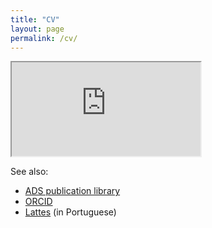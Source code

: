 ```yaml
---
title: "CV"
layout: page
permalink: /cv/
---
```

<iframe src="https://docs.google.com/file/d/189rz6r4C7gRKUvagPIC17vQpXfSUgU8s/preview" width="60%"></iframe>


See also:
- [ADS publication library](https://ui.adsabs.harvard.edu/public-libraries/qUR2U9_SQLScOJCUtxKUZA)
- [ORCID](https://orcid.org/0000-0003-0743-9422)
- [Lattes](http://lattes.cnpq.br/2191790769808072) (in Portuguese)

